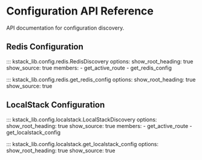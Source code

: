 # Configuration API Reference

API documentation for configuration discovery.

## Redis Configuration

::: kstack_lib.config.redis.RedisDiscovery
    options:
      show_root_heading: true
      show_source: true
      members:
        - get_active_route
        - get_redis_config

::: kstack_lib.config.redis.get_redis_config
    options:
      show_root_heading: true
      show_source: true

## LocalStack Configuration

::: kstack_lib.config.localstack.LocalStackDiscovery
    options:
      show_root_heading: true
      show_source: true
      members:
        - get_active_route
        - get_localstack_config

::: kstack_lib.config.localstack.get_localstack_config
    options:
      show_root_heading: true
      show_source: true
